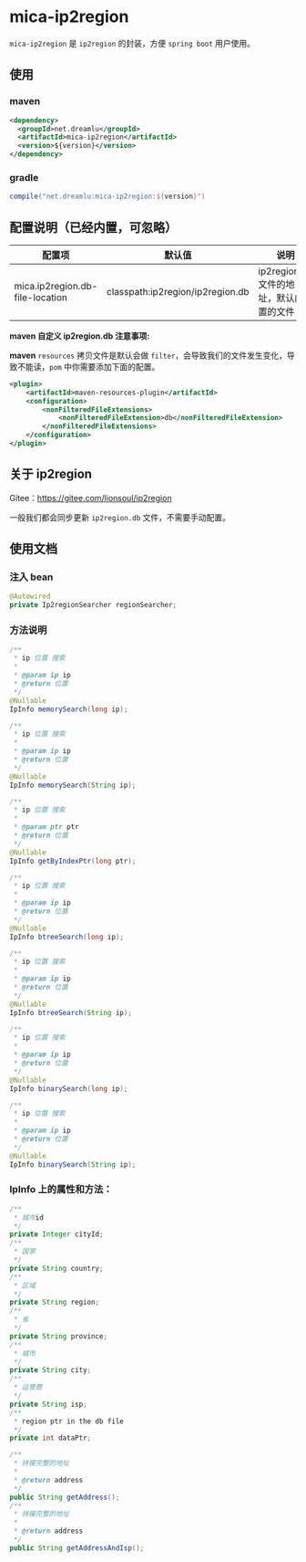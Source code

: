 # mica-ip2region
`mica-ip2region` 是 `ip2region` 的封装，方便 `spring boot` 用户使用。

## 使用
### maven
```xml
<dependency>
  <groupId>net.dreamlu</groupId>
  <artifactId>mica-ip2region</artifactId>
  <version>${version}</version>
</dependency>
```

### gradle
```groovy
compile("net.dreamlu:mica-ip2region:${version}")
```

## 配置说明（已经内置，可忽略）

| 配置项                           | 默认值                            | 说明                                |
| ------------------------------- | -------------------------------- | ---------------------------------- |
| mica.ip2region.db-file-location | classpath:ip2region/ip2region.db | ip2region.db 文件的地址，默认内置的文件 | 

**maven 自定义 ip2region.db 注意事项:**

**maven** `resources` 拷贝文件是默认会做 `filter`，会导致我们的文件发生变化，导致不能读，`pom` 中你需要添加下面的配置。

```xml
<plugin>
	<artifactId>maven-resources-plugin</artifactId>
	<configuration>
		<nonFilteredFileExtensions>
			<nonFilteredFileExtension>db</nonFilteredFileExtension>
		</nonFilteredFileExtensions>
	</configuration>
</plugin>
```

## 关于 ip2region

Gitee：https://gitee.com/lionsoul/ip2region

一般我们都会同步更新 `ip2region.db` 文件，不需要手动配置。

## 使用文档

### 注入 bean
```java
@Autowired
private Ip2regionSearcher regionSearcher;
```

### 方法说明

```java
/**
 * ip 位置 搜索
 *
 * @param ip ip
 * @return 位置
 */
@Nullable
IpInfo memorySearch(long ip);

/**
 * ip 位置 搜索
 *
 * @param ip ip
 * @return 位置
 */
@Nullable
IpInfo memorySearch(String ip);

/**
 * ip 位置 搜索
 *
 * @param ptr ptr
 * @return 位置
 */
@Nullable
IpInfo getByIndexPtr(long ptr);

/**
 * ip 位置 搜索
 *
 * @param ip ip
 * @return 位置
 */
@Nullable
IpInfo btreeSearch(long ip);

/**
 * ip 位置 搜索
 *
 * @param ip ip
 * @return 位置
 */
@Nullable
IpInfo btreeSearch(String ip);

/**
 * ip 位置 搜索
 *
 * @param ip ip
 * @return 位置
 */
@Nullable
IpInfo binarySearch(long ip);

/**
 * ip 位置 搜索
 *
 * @param ip ip
 * @return 位置
 */
@Nullable
IpInfo binarySearch(String ip);
```

### IpInfo 上的属性和方法：
```java
/**
 * 城市id
 */
private Integer cityId;
/**
 * 国家
 */
private String country;
/**
 * 区域
 */
private String region;
/**
 * 省
 */
private String province;
/**
 * 城市
 */
private String city;
/**
 * 运营商
 */
private String isp;
/**
 * region ptr in the db file
 */
private int dataPtr;

/**
 * 拼接完整的地址
 *
 * @return address
 */
public String getAddress();
/**
 * 拼接完整的地址
 *
 * @return address
 */
public String getAddressAndIsp();
```
